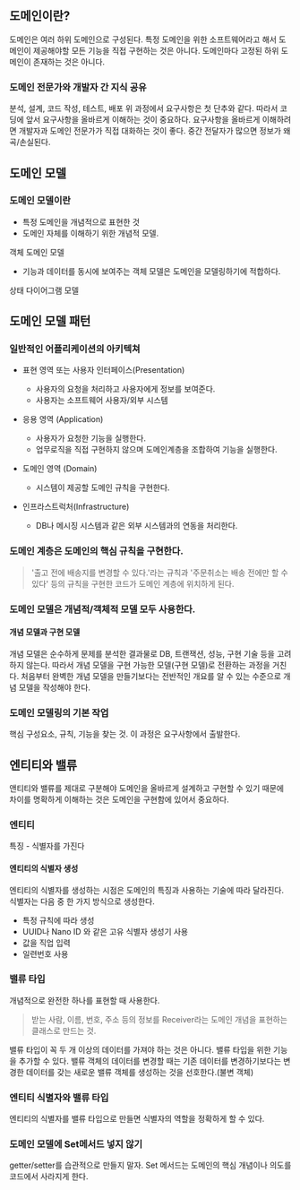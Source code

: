## 도메인이란?
 도메인은 여러 하위 도메인으로 구성된다.
 특정 도메인을 위한 소프트웨어라고 해서 도메인이 제공해야할 모든 기능을 직접 구현하는 것은 아니다.
 도메인마다 고정된 하위 도메인이 존재하는 것은 아니다.

### 도메인 전문가와 개발자 간 지식 공유
 분석, 설계, 코드 작성, 테스트, 배포 위 과정에서 요구사항은 첫 단추와 같다. 따라서 코딩에 앞서 요구사항을 올바르게 이해하는 것이 중요하다.
 요구사항을 올바르게 이해하려면 개발자과 도메인 전문가가 직접 대화하는 것이 좋다. 중간 전달자가 많으면 정보가 왜곡/손실된다.

## 도메인 모델
### 도메인 모델이란 
- 특정 도메인을 개념적으로 표현한 것
- 도메인 자체를 이해하기 위한 개념적 모델.
 
 객체 도메인 모델
 - 기능과 데이터를 동시에 보여주는 객체 모델은 도메인을 모델링하기에 적합하다.
 
 상태 다이어그램 모델
 
 ## 도메인 모델 패턴
 ### 일반적인 어플리케이션의 아키텍쳐
 - 표현 영역 또는 사용자 인터페이스(Presentation)
   - 사용자의 요청을 처리하고 사용자에게 정보를 보여준다.
   - 사용자는 소프트웨어 사용자/외부 시스템
 
 - 응용 영역 (Application)
   - 사용자가 요청한 기능을 실행한다.
   - 업무로직을 직접 구현하지 않으며 도메인계층을 조합하여 기능을 실행한다.

 - 도메인 영역 (Domain)
   - 시스템이 제공할 도메인 규칙을 구현한다.

 - 인프라스트럭처(Infrastructure)
   - DB나 메시징 시스템과 같은 외부 시스템과의 연동을 처리한다.

### 도메인 계층은 도메인의 핵심 규칙을 구현한다.
> '출고 전에 배송지를 변경할 수 있다.'라는 규칙과 '주문취소는 배송 전에만 할 수 있다' 등의 규칙을 구현한 코드가 도메인 계층에 위치하게 된다.

### 도메인 모델은 개념적/객체적 모델 모두 사용한다.
#### 개념 모델과 구현 모델
개념 모델은 순수하게 문제를 분석한 결과물로 DB, 트랜잭션, 성능, 구현 기술 등을 고려하지 않는다. 따라서 개념 모델을 구현 가능한 모델(구현 모델)로 전환하는 과정을 거친다.
처음부터 완벽한 개념 모델을 만들기보다는 전반적인 개요를 알 수 있는 수준으로 개념 모델을 작성해야 한다.

### 도메인 모델링의 기본 작업
핵심 구성요소, 규칙, 기능을 찾는 것.
이 과정은 요구사항에서 출발한다.

## 엔티티와 밸류
앤티티와 밸류를 제대로 구분해야 도메인을 올바르게 설계하고 구현할 수 있기 때문에 차이를 명확하게 이해하는 것은 도메인을 구현함에 있어서 중요하다.

### 엔티티
특징 - 식별자를 가진다

#### 엔티티의 식별자 생성
엔티티의 식별자를 생성하는 시점은 도메인의 특징과 사용하는 기술에 따라 달라진다.
식별자는 다음 중 한 가지 방식으로 생성한다.
- 특정 규칙에 따라 생성
- UUID나 Nano ID 와 같은 고유 식별자 생성기 사용
- 값을 직업 입력
- 일련번호 사용

### 밸류 타입
개념적으로 완전한 하나를 표현할 때 사용한다.
> 받는 사람, 이름, 번호, 주소 등의 정보를 Receiver라는 도메인 개념을 표현하는 클래스로 만드는 것.

밸류 타입이 꼭 두 개 이상의 데이터를 가져야 하는 것은 아니다.
밸류 타입을 위한 기능을 추가할 수 있다.
밸류 객체의 데이터를 변경할 때는 기존 데이터를 변경하기보다는 변경한 데이터를 갖는 새로운 밸류 객체를 생성하는 것을 선호한다.(불변 객체)

### 엔티티 식별자와 밸류 타입
엔티티의 식별자를 밸류 타입으로 만들면 식별자의 역할을 정확하게 할 수 있다.

### 도메인 모델에 Set메서드 넣지 않기
getter/setter를 습관적으로 만들지 말자.
Set 메서드는 도메인의 핵심 개념이나 의도를 코드에서 사라지게 한다. 
